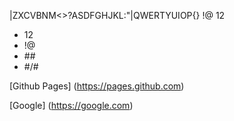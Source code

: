 |ZXCVBNM<>?ASDFGHJKL:"|QWERTYUIOP{}
!@
12
* 12
* !@
* \#\#
* #/#

[Github Pages] (https://pages.github.com)

[Google] (https://google.com)
